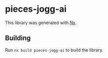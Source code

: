 # pieces-jogg-ai

This library was generated with [Nx](https://nx.dev).

## Building

Run `nx build pieces-jogg-ai` to build the library.
